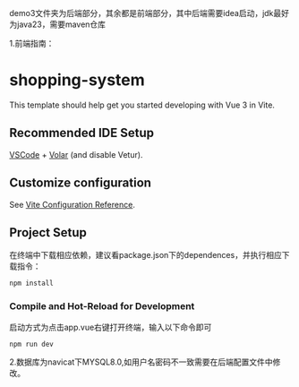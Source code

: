 demo3文件夹为后端部分，其余都是前端部分，其中后端需要idea启动，jdk最好为java23，需要maven仓库

1.前端指南：
# shopping-system

This template should help get you started developing with Vue 3 in Vite.

## Recommended IDE Setup

[VSCode](https://code.visualstudio.com/) + [Volar](https://marketplace.visualstudio.com/items?itemName=Vue.volar) (and disable Vetur).

## Customize configuration

See [Vite Configuration Reference](https://vite.dev/config/).

## Project Setup 
在终端中下载相应依赖，建议看package.json下的dependences，并执行相应下载指令：
```sh
npm install
```

### Compile and Hot-Reload for Development
启动方式为点击app.vue右键打开终端，输入以下命令即可
```sh 
npm run dev
```
2.数据库为navicat下MYSQL8.0,如用户名密码不一致需要在后端配置文件中修改。


